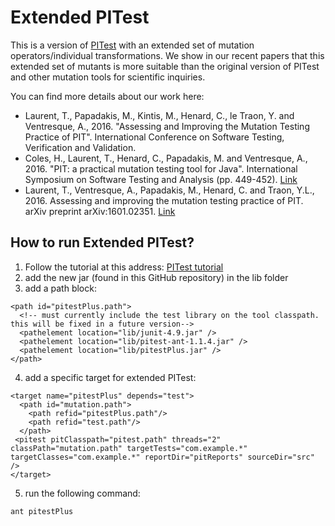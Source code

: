 # Extended PITest

This is a version of [PITest](http://pitest.org) with an extended set of mutation operators/individual transformations. We show in our recent papers that this extended set of mutants is more suitable than the original version of PITest and other mutation tools for scientific inquiries.

You can find more details about our work here:
 * Laurent, T., Papadakis, M., Kintis, M., Henard, C., le Traon, Y. and Ventresque, A., 2016. "Assessing and Improving the Mutation Testing Practice of PIT". International Conference on Software Testing, Verification and Validation. 
 * Coles, H., Laurent, T., Henard, C., Papadakis, M. and Ventresque, A., 2016. "PIT: a practical mutation testing tool for Java". International Symposium on Software Testing and Analysis (pp. 449-452). [Link](http://researchrepository.ucd.ie/handle/10197/7748)
 * Laurent, T., Ventresque, A., Papadakis, M., Henard, C. and Traon, Y.L., 2016. Assessing and improving the mutation testing practice of PIT. arXiv preprint arXiv:1601.02351. [Link](https://arxiv.org/abs/1601.02351)

## How to run Extended PITest?

 1. Follow the tutorial at this address: [PITest tutorial](http://pitest.org/quickstart/ant/)
 2. add the new jar (found in this GitHub repository) in the lib folder
 3. add a path block:
~~~~
<path id="pitestPlus.path">
  <!-- must currently include the test library on the tool classpath. this will be fixed in a future version-->
  <pathelement location="lib/junit-4.9.jar" />
  <pathelement location="lib/pitest-ant-1.1.4.jar" />
  <pathelement location="lib/pitestPlus.jar" />
</path>
~~~~
 4. add a specific target for extended PITest:
~~~~
<target name="pitestPlus" depends="test">
  <path id="mutation.path">
    <path refid="pitestPlus.path"/>
    <path refid="test.path"/>
  </path>
 <pitest pitClasspath="pitest.path" threads="2" classPath="mutation.path" targetTests="com.example.*" targetClasses="com.example.*" reportDir="pitReports" sourceDir="src" />
</target>
~~~~
 5. run the following command:
 ~~~~
 ant pitestPlus
 ~~~~~
